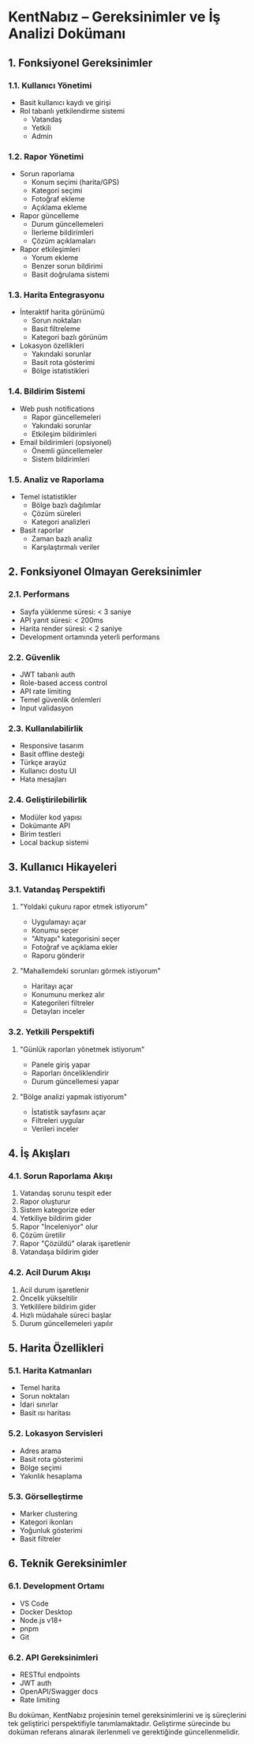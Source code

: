 # KentNabız – Gereksinimler ve İş Analizi Dokümanı

## 1. Fonksiyonel Gereksinimler

### 1.1. Kullanıcı Yönetimi

- Basit kullanıcı kaydı ve girişi
- Rol tabanlı yetkilendirme sistemi
  - Vatandaş
  - Yetkili
  - Admin

### 1.2. Rapor Yönetimi

- Sorun raporlama
  - Konum seçimi (harita/GPS)
  - Kategori seçimi
  - Fotoğraf ekleme
  - Açıklama ekleme
- Rapor güncelleme
  - Durum güncellemeleri
  - İlerleme bildirimleri
  - Çözüm açıklamaları
- Rapor etkileşimleri
  - Yorum ekleme
  - Benzer sorun bildirimi
  - Basit doğrulama sistemi

### 1.3. Harita Entegrasyonu

- İnteraktif harita görünümü
  - Sorun noktaları
  - Basit filtreleme
  - Kategori bazlı görünüm
- Lokasyon özellikleri
  - Yakındaki sorunlar
  - Basit rota gösterimi
  - Bölge istatistikleri

### 1.4. Bildirim Sistemi

- Web push notifications
  - Rapor güncellemeleri
  - Yakındaki sorunlar
  - Etkileşim bildirimleri
- Email bildirimleri (opsiyonel)
  - Önemli güncellemeler
  - Sistem bildirimleri

### 1.5. Analiz ve Raporlama

- Temel istatistikler
  - Bölge bazlı dağılımlar
  - Çözüm süreleri
  - Kategori analizleri
- Basit raporlar
  - Zaman bazlı analiz
  - Karşılaştırmalı veriler

## 2. Fonksiyonel Olmayan Gereksinimler

### 2.1. Performans

- Sayfa yüklenme süresi: < 3 saniye
- API yanıt süresi: < 200ms
- Harita render süresi: < 2 saniye
- Development ortamında yeterli performans

### 2.2. Güvenlik

- JWT tabanlı auth
- Role-based access control
- API rate limiting
- Temel güvenlik önlemleri
- Input validasyon

### 2.3. Kullanılabilirlik

- Responsive tasarım
- Basit offline desteği
- Türkçe arayüz
- Kullanıcı dostu UI
- Hata mesajları

### 2.4. Geliştirilebilirlik

- Modüler kod yapısı
- Dokümante API
- Birim testleri
- Local backup sistemi

## 3. Kullanıcı Hikayeleri

### 3.1. Vatandaş Perspektifi

1. "Yoldaki çukuru rapor etmek istiyorum"

   - Uygulamayı açar
   - Konumu seçer
   - "Altyapı" kategorisini seçer
   - Fotoğraf ve açıklama ekler
   - Raporu gönderir

2. "Mahallemdeki sorunları görmek istiyorum"
   - Haritayı açar
   - Konumunu merkez alır
   - Kategorileri filtreler
   - Detayları inceler

### 3.2. Yetkili Perspektifi

1. "Günlük raporları yönetmek istiyorum"

   - Panele giriş yapar
   - Raporları önceliklendirir
   - Durum güncellemesi yapar

2. "Bölge analizi yapmak istiyorum"
   - İstatistik sayfasını açar
   - Filtreleri uygular
   - Verileri inceler

## 4. İş Akışları

### 4.1. Sorun Raporlama Akışı

1. Vatandaş sorunu tespit eder
2. Rapor oluşturur
3. Sistem kategorize eder
4. Yetkiliye bildirim gider
5. Rapor "İnceleniyor" olur
6. Çözüm üretilir
7. Rapor "Çözüldü" olarak işaretlenir
8. Vatandaşa bildirim gider

### 4.2. Acil Durum Akışı

1. Acil durum işaretlenir
2. Öncelik yükseltilir
3. Yetkililere bildirim gider
4. Hızlı müdahale süreci başlar
5. Durum güncellemeleri yapılır

## 5. Harita Özellikleri

### 5.1. Harita Katmanları

- Temel harita
- Sorun noktaları
- İdari sınırlar
- Basit ısı haritası

### 5.2. Lokasyon Servisleri

- Adres arama
- Basit rota gösterimi
- Bölge seçimi
- Yakınlık hesaplama

### 5.3. Görselleştirme

- Marker clustering
- Kategori ikonları
- Yoğunluk gösterimi
- Basit filtreler

## 6. Teknik Gereksinimler

### 6.1. Development Ortamı

- VS Code
- Docker Desktop
- Node.js v18+
- pnpm
- Git

### 6.2. API Gereksinimleri

- RESTful endpoints
- JWT auth
- OpenAPI/Swagger docs
- Rate limiting

Bu doküman, KentNabız projesinin temel gereksinimlerini ve iş süreçlerini tek geliştirici perspektifiyle tanımlamaktadır. Geliştirme sürecinde bu doküman referans alınarak ilerlenmeli ve gerektiğinde güncellenmelidir.
